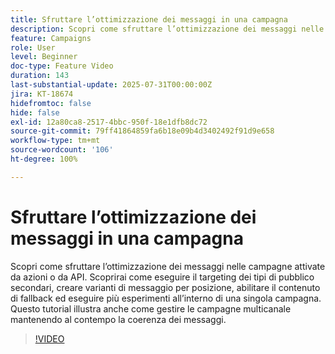 ```yaml
---
title: Sfruttare l’ottimizzazione dei messaggi in una campagna
description: Scopri come sfruttare l’ottimizzazione dei messaggi nelle campagne attivate da azioni o da API. Scoprirai come eseguire il targeting dei tipi di pubblico secondari, creare varianti di messaggio per posizione, abilitare il contenuto di fallback ed eseguire più esperimenti all’interno di una singola campagna. Questo tutorial illustra anche come gestire le campagne multicanale mantenendo al contempo la coerenza dei messaggi.
feature: Campaigns
role: User
level: Beginner
doc-type: Feature Video
duration: 143
last-substantial-update: 2025-07-31T00:00:00Z
jira: KT-18674
hidefromtoc: false
hide: false
exl-id: 12a80ca8-2517-4bbc-950f-18e1dfb8dc72
source-git-commit: 79ff41864859fa6b18e09b4d3402492f91d9e658
workflow-type: tm+mt
source-wordcount: '106'
ht-degree: 100%

---
```


# Sfruttare l’ottimizzazione dei messaggi in una campagna

Scopri come sfruttare l’ottimizzazione dei messaggi nelle campagne attivate da azioni o da API. Scoprirai come eseguire il targeting dei tipi di pubblico secondari, creare varianti di messaggio per posizione, abilitare il contenuto di fallback ed eseguire più esperimenti all’interno di una singola campagna. Questo tutorial illustra anche come gestire le campagne multicanale mantenendo al contempo la coerenza dei messaggi.

>[!VIDEO](https://video.tv.adobe.com/v/3470376/?learn=on&enablevpops&captions=ita)

